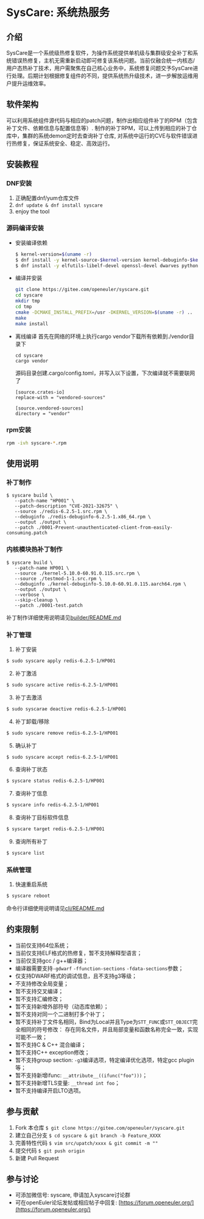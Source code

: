 # SysCare: 系统热服务

## 介绍

​		SysCare是一个系统级热修复软件，为操作系统提供单机级与集群级安全补丁和系统错误热修复，主机无需重新启动即可修复该系统问题。
​		当前仅融合统一内核态/用户态热补丁技术，用户需聚焦在自己核心业务中，系统修复问题交予SysCare进行处理。后期计划根据修复组件的不同，提供系统热升级技术，进一步解放运维用户提升运维效率。



## 软件架构

​		可以利用系统组件源代码与相应的patch问题，制作出相应组件补丁的RPM（包含补丁文件、依赖信息与配置信息等）. 制作的补丁RPM，可以上传到相应的补丁仓库中，集群的系统demon定时去查询补丁仓库, 对系统中运行的CVE与软件错误进行热修复，保证系统安全、稳定、高效运行。



## 安装教程

### DNF安装

1. 正确配置dnf/yum仓库文件
2. ```dnf update & dnf install syscare```
3. enjoy the tool

### 源码编译安装

  * 安装编译依赖

    ```bash
    $ kernel-version=$(uname -r)
    $ dnf install -y kernel-source-$kernel-version kernel-debuginfo-$kernel-version kernel-devel-$kernel-version
    $ dnf install -y elfutils-libelf-devel openssl-devel dwarves python3-devel rpm-build bison cmake make gcc g++
    ```

  * 编译并安装

    ```bash
    git clone https://gitee.com/openeuler/syscare.git
    cd syscare
    mkdir tmp
    cd tmp
    cmake -DCMAKE_INSTALL_PREFIX=/usr -DKERNEL_VERSION=$(uname -r) ..
    make
    make install
    ```

  * 离线编译
    首先在网络的环境上执行cargo vendor下载所有依赖到./vendor目录下
    ```
    cd syscare
    cargo vendor
    ```
    源码目录创建.cargo/config.toml，并写入以下设置，下次编译就不需要联网了
    ```
    [source.crates-io]
    replace-with = "vendored-sources"

    [source.vendored-sources]
    directory = "vendor"
    ```

### rpm安装

```bash
rpm -ivh syscare-*.rpm
```



## 使用说明

### 补丁制作

```
$ syscare build \
   --patch-name "HP001" \
   --patch-description "CVE-2021-32675" \
   --source ./redis-6.2.5-1.src.rpm \
   --debuginfo ./redis-debuginfo-6.2.5-1.x86_64.rpm \
   --output ./output \
   --patch ./0001-Prevent-unauthenticated-client-from-easily-consuming.patch
```

### 内核模块热补丁制作
```
$ syscare build \
   --patch-name HP001 \
   --source ./kernel-5.10.0-60.91.0.115.src.rpm \
   --source ./testmod-1-1.src.rpm \
   --debuginfo ./kernel-debuginfo-5.10.0-60.91.0.115.aarch64.rpm \
   --output ./output \
   --verbose \
   --skip-cleanup \
   --patch ./0001-test.patch
```

补丁制作详细使用说明请见[builder/README.md](https://gitee.com/openeuler/syscare/blob/master/builder/README.md)



### 补丁管理

1. 补丁安装

```bash
$ sudo syscare apply redis-6.2.5-1/HP001
```

2. 补丁激活

```bash
$ sudo syscare active redis-6.2.5-1/HP001
```

3. 补丁去激活
```bash
$ sudo syscarae deactive redis-6.2.5-1/HP001
```

4. 补丁卸载/移除

```bash
$ sudo syscare remove redis-6.2.5-1/HP001
```

5. 确认补丁

```bash
$ sudo syscare accept redis-6.2.5-1/HP001
```

6. 查询补丁状态

```bash
$ syscare status redis-6.2.5-1/HP001
```

7. 查询补丁信息

```bash
$ syscare info redis-6.2.5-1/HP001
```

8. 查询补丁目标软件信息

```bash
$ syscare target redis-6.2.5-1/HP001
```

9. 查询所有补丁

```bash
$ syscare list
```



### 系统管理

1. 快速重启系统

```bash
$ syscare reboot
```

命令行详细使用说明请见[cli/README.md](https://gitee.com/openeuler/syscare/blob/master/cli/README.md)



## 约束限制

* 当前仅支持64位系统；
* 当前仅支持ELF格式的热修复，暂不支持解释型语言；
* 当前仅支持gcc / g++编译器；
* 编译器需要支持```-gdwarf``` ```-ffunction-sections``` ```-fdata-sections```参数；
* 仅支持DWARF格式的调试信息，且不支持g3等级；
* 不支持修改全局变量；
* 暂不支持交叉编译；
* 暂不支持汇编修改；
* 暂不支持新增外部符号（动态库依赖）；
* 暂不支持对同一个二进制打多个补丁；
* 暂不支持补丁文件名相同，Bind为Local并且Type为```STT_FUNC```或```STT_OBJECT```完全相同的符号修改：
  存在同名文件，并且局部变量和函数名称完全一致，实现可能不一致；
* 暂不支持C & C++ 混合编译；
* 暂不支持C++ exception修改；
* 暂不支持group section: ```-g3```编译选项，特定编译优化选项，特定gcc plugin等；
* 暂不支持新增ifunc: ```__attribute__((ifunc("foo")))```；
* 暂不支持新增TLS变量: ```__thread int foo```；
* 暂不支持编译开启LTO选项。



## 参与贡献

1.  Fork 本仓库 ```$ git clone https://gitee.com/openeuler/syscare.git```
2.  建立自己分支 ```$ cd syscare & git branch -b Feature_XXXX```
3.  完善特性代码 ```$ vim src/upatch/xxxx & git commit -m ""```
4.  提交代码 ```$ git push origin```
5.  新建 Pull Request



## 参与讨论

* 可添加微信号: syscare, 申请加入syscare讨论群
* 可在openEuler论坛发帖或相应帖子中回复: [https://forum.openeuler.org/](https://forum.openeuler.org/)
